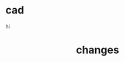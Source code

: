 # cad
hi
<html>
  <head>
    <title>
    making changes
    </title>
  </head>
  <body>
    <center><h1>changes</h1></center>
  </body>
</html>
